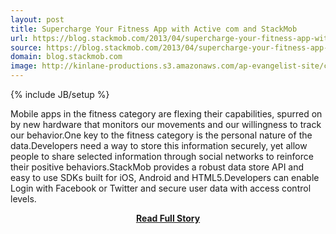 ```yaml
---
layout: post
title: Supercharge Your Fitness App with Active com and StackMob
url: https://blog.stackmob.com/2013/04/supercharge-your-fitness-app-with-active-com-and-stackmob/
source: https://blog.stackmob.com/2013/04/supercharge-your-fitness-app-with-active-com-and-stackmob/
domain: blog.stackmob.com
image: http://kinlane-productions.s3.amazonaws.com/ap-evangelist-site/curated/screenshots/7619_blog_stackmob_com.png
---
```

{% include JB/setup %}<p>Mobile apps in the fitness category are flexing their capabilities, spurred on by new hardware that monitors our movements and our willingness to track our behavior.One key to the fitness category is the personal nature of the data.Developers need a way to store this information securely, yet allow people to share selected information through social networks to reinforce their positive behaviors.StackMob provides a robust data store API and easy to use SDKs built for iOS, Android and HTML5.Developers can enable Login with Facebook or Twitter and secure user data with access control levels.</p>
<center><p><a href="https://blog.stackmob.com/2013/04/supercharge-your-fitness-app-with-active-com-and-stackmob/" style='padding:25px; font-sze:18px; font-weight: bold;'>Read Full Story</a></p></center>
